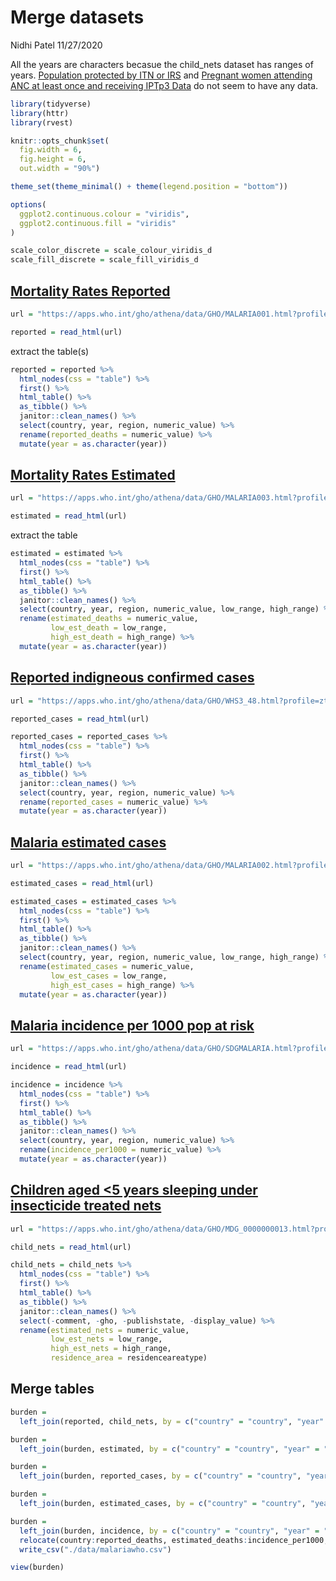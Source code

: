Merge datasets
================
Nidhi Patel
11/27/2020

All the years are characters becasue the child\_nets dataset has ranges
of years. [Population protected by ITN or
IRS](https://apps.who.int/gho/data/node.main.MALITNIRS?lang=en) and
[Pregnant women attending ANC at least once and receiving IPTp3
Data](https://apps.who.int/gho/data/node.main.MALIPTP3?lang=en) do not
seem to have any data.

``` r
library(tidyverse)
library(httr)
library(rvest)

knitr::opts_chunk$set(
  fig.width = 6,
  fig.height = 6,
  out.width = "90%")

theme_set(theme_minimal() + theme(legend.position = "bottom"))

options(
  ggplot2.continuous.colour = "viridis",
  ggplot2.continuous.fill = "viridis"
)

scale_color_discrete = scale_colour_viridis_d
scale_fill_discrete = scale_fill_viridis_d
```

## [Mortality Rates Reported](https://apps.who.int/gho/athena/data/GHO/MALARIA001.html?profile=ztable&filter=COUNTRY:*)

``` r
url = "https://apps.who.int/gho/athena/data/GHO/MALARIA001.html?profile=ztable&filter=COUNTRY:*"

reported = read_html(url)
```

extract the table(s)

``` r
reported = reported %>% 
  html_nodes(css = "table") %>% 
  first() %>% 
  html_table() %>%
  as_tibble() %>% 
  janitor::clean_names() %>% 
  select(country, year, region, numeric_value) %>% 
  rename(reported_deaths = numeric_value) %>% 
  mutate(year = as.character(year))
```

## [Mortality Rates Estimated](https://apps.who.int/gho/athena/data/GHO/MALARIA003.html?profile=ztable&filter=COUNTRY:*)

``` r
url = "https://apps.who.int/gho/athena/data/GHO/MALARIA003.html?profile=ztable&filter=COUNTRY:*"

estimated = read_html(url)
```

extract the table

``` r
estimated = estimated %>% 
  html_nodes(css = "table") %>% 
  first() %>% 
  html_table() %>%
  as_tibble() %>% 
  janitor::clean_names() %>% 
  select(country, year, region, numeric_value, low_range, high_range) %>% 
  rename(estimated_deaths = numeric_value, 
         low_est_death = low_range,
         high_est_death = high_range) %>% 
  mutate(year = as.character(year))
```

## [Reported indigneous confirmed cases](https://apps.who.int/gho/athena/data/GHO/WHS3_48.html?profile=ztable&filter=COUNTRY:*)

``` r
url = "https://apps.who.int/gho/athena/data/GHO/WHS3_48.html?profile=ztable&filter=COUNTRY:*"

reported_cases = read_html(url)
```

``` r
reported_cases = reported_cases %>% 
  html_nodes(css = "table") %>% 
  first() %>% 
  html_table() %>%
  as_tibble() %>% 
  janitor::clean_names() %>% 
  select(country, year, region, numeric_value) %>% 
  rename(reported_cases = numeric_value) %>% 
  mutate(year = as.character(year))
```

## [Malaria estimated cases](https://apps.who.int/gho/athena/data/GHO/MALARIA002.html?profile=ztable&filter=COUNTRY:*)

``` r
url = "https://apps.who.int/gho/athena/data/GHO/MALARIA002.html?profile=ztable&filter=COUNTRY:*"

estimated_cases = read_html(url)
```

``` r
estimated_cases = estimated_cases %>% 
  html_nodes(css = "table") %>% 
  first() %>% 
  html_table() %>%
  as_tibble() %>% 
  janitor::clean_names() %>% 
  select(country, year, region, numeric_value, low_range, high_range) %>% 
  rename(estimated_cases = numeric_value, 
         low_est_cases = low_range,
         high_est_cases = high_range) %>% 
  mutate(year = as.character(year))
```

## [Malaria incidence per 1000 pop at risk](https://apps.who.int/gho/athena/data/GHO/SDGMALARIA.html?profile=ztable&filter=COUNTRY:*;REGION:*)

``` r
url = "https://apps.who.int/gho/athena/data/GHO/SDGMALARIA.html?profile=ztable&filter=COUNTRY:*;REGION:*"

incidence = read_html(url)
```

``` r
incidence = incidence %>% 
  html_nodes(css = "table") %>% 
  first() %>% 
  html_table() %>%
  as_tibble() %>% 
  janitor::clean_names() %>% 
  select(country, year, region, numeric_value) %>% 
  rename(incidence_per1000 = numeric_value) %>% 
  mutate(year = as.character(year))
```

## [Children aged \<5 years sleeping under insecticide treated nets](https://apps.who.int/gho/athena/data/GHO/MDG_0000000013.html?profile=ztable&filter=COUNTRY:*;REGION:*)

``` r
url = "https://apps.who.int/gho/athena/data/GHO/MDG_0000000013.html?profile=ztable&filter=COUNTRY:*;REGION:*"

child_nets = read_html(url)
```

``` r
child_nets = child_nets %>% 
  html_nodes(css = "table") %>% 
  first() %>% 
  html_table() %>%
  as_tibble() %>% 
  janitor::clean_names() %>% 
  select(-comment, -gho, -publishstate, -display_value) %>% 
  rename(estimated_nets = numeric_value, 
         low_est_nets = low_range,
         high_est_nets = high_range,
         residence_area = residenceareatype) 
```

## Merge tables

``` r
burden = 
  left_join(reported, child_nets, by = c("country" = "country", "year" = "year", "region" = "region"))

burden = 
  left_join(burden, estimated, by = c("country" = "country", "year" = "year", "region" = "region"))

burden = 
  left_join(burden, reported_cases, by = c("country" = "country", "year" = "year", "region" = "region"))

burden = 
  left_join(burden, estimated_cases, by = c("country" = "country", "year" = "year", "region" = "region"))

burden = 
  left_join(burden, incidence, by = c("country" = "country", "year" = "year", "region" = "region")) %>%
  relocate(country:reported_deaths, estimated_deaths:incidence_per1000, estimated_nets:high_est_nets) %>%
  write_csv("./data/malariawho.csv")

view(burden)
```
